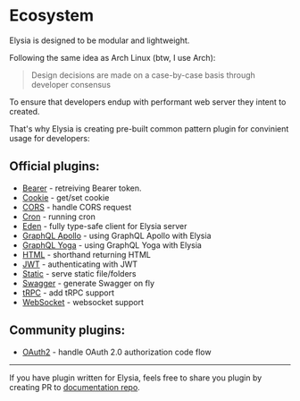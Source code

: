 # Ecosystem
Elysia is designed to be modular and lightweight.

Following the same idea as Arch Linux (btw, I use Arch):

> Design decisions are made on a case-by-case basis through developer consensus

To ensure that developers endup with performant web server they intent to created.

That's why Elysia is creating pre-built common pattern plugin for convinient usage for developers:

## Official plugins:
- [Bearer](/plugins/bearer) - retreiving Bearer token.
- [Cookie](/plugins/cookie) - get/set cookie
- [CORS](/plugins/cors) - handle CORS request
- [Cron](/plugins/cron) - running cron
- [Eden](/collections/eden) - fully type-safe client for Elysia server
- [GraphQL Apollo](/plugins/graphql-apollo) - using GraphQL Apollo with Elysia
- [GraphQL Yoga](/plugins/graphql-yoga) - using GraphQL Yoga with Elysia
- [HTML](/plugins/html) - shorthand returning HTML
- [JWT](/plugins/jwt) - authenticating with JWT
- [Static](/plugins/static) - serve static file/folders
- [Swagger](/plugins/swagger) - generate Swagger on fly
- [tRPC](/plugins/trpc) - add tRPC support
- [WebSocket](/plugins/websocket) - websocket support

## Community plugins:
- [OAuth2](https://github.com/bogeychan/elysia-oauth2) - handle OAuth 2.0 authorization code flow

---
If you have plugin written for Elysia, feels free to share you plugin by creating PR to [documentation repo](https://github.com/elysiajs/documentation).
